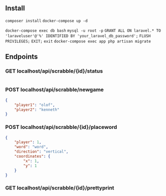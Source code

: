 ## Install

`composer install`
`docker-compose up -d`

`docker-compose exec db bash`
`mysql -u root -p`
`GRANT ALL ON laravel.* TO 'laraveluser'@'%' IDENTIFIED BY 'your_laravel_db_password';`
`FLUSH PRIVILEGES;`
`EXIT;`
`exit`
`docker-compose exec app php artisan migrate`

## Endpoints

### GET localhost/api/scrabble/{id}/status
```json

```

### POST localhost/api/scrabble/newgame
```json
{
	"player1": "olof",
	"player2": "kenneth"
}
```

### POST localhost/api/scrabble/{id}/placeword
```json
{
	"player": 1,
	"word": "word",
	"direction": "vertical",
	"coordinates": {
		"x": 1,
		"y": 1
	}
}

```

### GET localhost/api/scrabble/{id}/prettyprint
```json

```
